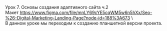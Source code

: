 Урок 7. Основы создания адаптивного сайта ч.2\
Макет https://www.figma.com/file/mnLY69cYE5cqWM5w6n5hXx/Seo-%26-Digital-Marketing-Landing-Page?node-id=188%3A673 \  
В данном уроке мы переходим к созданию планшетной версии проекта.

